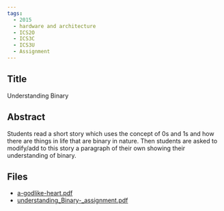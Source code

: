 ```yaml
---
tags:
  - 2015
  - hardware and architecture
  - ICS2O
  - ICS3C
  - ICS3U
  - Assignment
---
```

    
## Title

Understanding Binary

## Abstract

Students read a short story which uses the concept of 0s and 1s and how there are things in life that are binary in nature. Then students are asked to modify/add to this story a paragraph of their own showing their understanding of binary.

## Files

- [a-godlike-heart.pdf](resources/2015/Zahara_Bokhari/a-godlike-heart.pdf)
- [understanding_Binary-_assignment.pdf](resources/2015/Zahara_Bokhari/understanding_Binary-_assignment.pdf)
